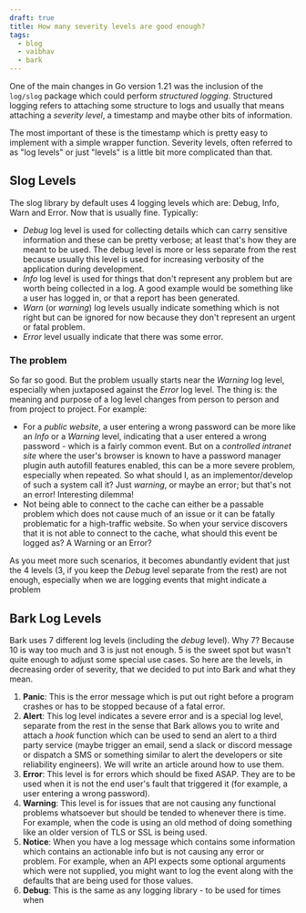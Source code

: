 ```yaml
---
draft: true
title: How many severity levels are good enough?
tags:
  - blog
  - vaibhav
  - bark
---
```

One of the main changes in Go version 1.21 was the inclusion of the `log/slog` package which could perform _structured logging_. Structured logging refers to attaching some structure to logs and usually that means attaching a _severity level_, a timestamp and maybe other bits of information. 

The most important of these is the timestamp which is pretty easy to implement with a simple wrapper function. Severity levels, often referred to as "log levels" or just "levels" is a little bit more complicated than that.

## Slog Levels
The slog library by default uses 4 logging levels which are: Debug, Info, Warn and Error. Now that is usually fine. Typically: 

- _Debug_ log level is used for collecting details which can carry sensitive information and these can be pretty verbose; at least that's how they are meant to be used. The debug level is more or less separate from the rest because usually this level is used for increasing verbosity of the application during development.
- _Info_ log level is used for things that don't represent any problem but are worth being collected in a log. A good example would be something like a user has logged in, or that a report has been generated.
- _Warn_ (or _warning_) log levels usually indicate something which is not right but can be ignored for now because they don't represent an urgent or fatal problem.
- _Error_ level usually indicate that there was some error. 
### The problem
So far so good. But the problem usually starts near the _Warning_ log level, especially when juxtaposed against the _Error_ log level. The thing is: the meaning and purpose of a log level changes from person to person and from project to project. For example: 

- For a _public website_, a user entering a wrong password can be more like an _Info_ or a _Warning_ level, indicating that a user entered a wrong password - which is a fairly common event. But on a _controlled intranet site_ where the user's browser is known to have a password manager plugin auth autofill features enabled, this can be a more severe problem, especially when repeated. So what should I, as an implementor/develop of such a system call it? Just _warning_, or maybe an error; but that's not an error! Interesting dilemma!
- Not being able to connect to the cache can either be a passable problem which does not cause much of an issue or it can be fatally problematic for a high-traffic website. So when your service discovers that it is not able to connect to the cache, what should this event be logged as? A Warning or an Error?

As you meet more such scenarios, it becomes abundantly evident that just the 4 levels (3, if you keep the _Debug_ level separate from the rest) are not enough, especially when we are logging events that might indicate a problem
## Bark Log Levels
Bark uses 7 different log levels (including the _debug_ level). Why 7? Because 10 is way too much and 3 is just not enough. 5 is the sweet spot but wasn't quite enough to adjust some special use cases. So here are the levels, in decreasing order of severity, that we decided to put into Bark and what they mean.

1. **Panic**: This is the error message which is put out right before a program crashes or has to be stopped because of a fatal error.
2. **Alert**: This log level indicates a severe error and is a special log level, separate from the rest in the sense that Bark allows you to write and attach a _hook_ function which can be used to send an alert to a third party service (maybe trigger an email, send a slack or discord message or dispatch a SMS or something similar to alert the developers or site reliability engineers). We will write an article around how to use them.
3. **Error**: This level is for errors which should be fixed ASAP. They are to be used when it is not the end user's fault that triggered it (for example, a user entering a wrong password). 
4. **Warning**: This level is for issues that are not causing any functional problems whatsoever but should be tended to whenever there is time. For example, when the code is using an old method of doing something like an older version of TLS or SSL is being used.
5. **Notice**: When you have a log message which contains some information which contains an actionable info but is not causing any error or problem. For example, when an API expects some optional arguments which were not supplied, you might want to log the event along with the defaults that are being used for those values. 
6. **Debug**: This is the same as any logging library - to be used for times when